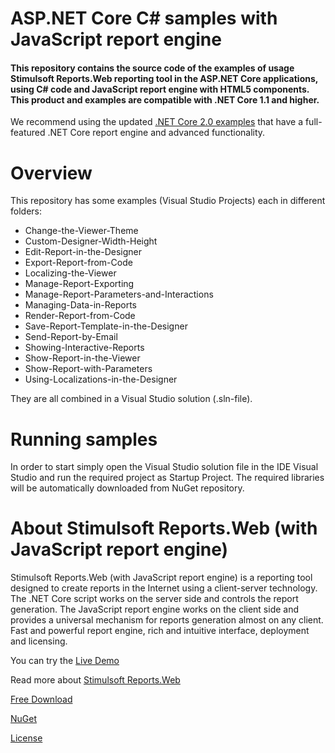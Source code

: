 # ASP.NET Core C# samples with JavaScript report engine

#### This repository contains the source code of the examples of usage Stimulsoft Reports.Web reporting tool in the ASP.NET Core applications, using C# code and JavaScript report engine with HTML5 components. This product and examples are compatible with .NET Core 1.1 and higher.

We recommend using the updated [.NET Core 2.0 examples](https://github.com/stimulsoft/Samples-NET.Core-MVC-CSharp) that have a full-featured .NET Core report engine and advanced functionality.

# Overview
This repository has some examples (Visual Studio Projects) each in different folders:
* Change-the-Viewer-Theme
* Custom-Designer-Width-Height
* Edit-Report-in-the-Designer
* Export-Report-from-Code
* Localizing-the-Viewer
* Manage-Report-Exporting
* Manage-Report-Parameters-and-Interactions
* Managing-Data-in-Reports
* Render-Report-from-Code
* Save-Report-Template-in-the-Designer
* Send-Report-by-Email
* Showing-Interactive-Reports
* Show-Report-in-the-Viewer
* Show-Report-with-Parameters
* Using-Localizations-in-the-Designer

They are all combined in a Visual Studio solution (.sln-file).

# Running samples
In order to start simply open the Visual Studio solution file in the IDE Visual Studio and run the required project as Startup Project. The required libraries will be automatically downloaded from NuGet repository.

# About Stimulsoft Reports.Web (with JavaScript report engine)
Stimulsoft Reports.Web (with JavaScript report engine) is a reporting tool designed to create reports in the Internet using a client-server technology. The .NET Core script works on the server side and controls the report generation. The JavaScript report engine works on the client side and provides a universal mechanism for reports generation almost on any client. Fast and powerful report engine, rich and intuitive interface, deployment and licensing.

You can try the [Live Demo](http://demo.stimulsoft.com/#Js)

Read more about [Stimulsoft Reports.Web](https://www.stimulsoft.com/en/products/reports-web)

[Free Download](https://www.stimulsoft.com/en/downloads)

[NuGet](https://www.nuget.org/packages/Stimulsoft.Reports.NetCore)

[License](LICENSE.md)
